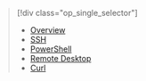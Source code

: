 > [!div class="op_single_selector"]
> 
> * [Overview](../articles/hdinsight/hdinsight-use-mapreduce.md)
> * [SSH](../articles/hdinsight/hdinsight-hadoop-use-mapreduce-ssh.md)
> * [PowerShell](../articles/hdinsight/hdinsight-hadoop-use-mapreduce-powershell.md)
> * [Remote Desktop](../articles/hdinsight/hdinsight-hadoop-use-mapreduce-remote-desktop.md)
> * [Curl](../articles/hdinsight/hdinsight-hadoop-use-mapreduce-curl.md)
> 
> 

